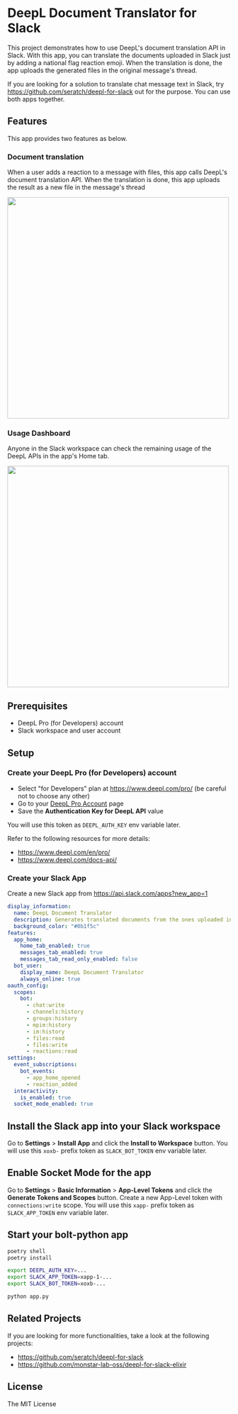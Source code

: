 # DeepL Document Translator for Slack

This project demonstrates how to use DeepL's document translation API in Slack. With this app, you can translate the documents uploaded in Slack just by adding a national flag reaction emoji. When the translation is done, the app uploads the generated files in the original message's thread.

If you are looking for a solution to translate chat message text in Slack, try https://github.com/seratch/deepl-for-slack out for the purpose. You can use both apps together.

## Features

This app provides two features as below.

### Document translation

When a user adds a reaction to a message with files, this app calls DeepL's document translation API.
When the translation is done, this app uploads the result as a new file in the message's thread

<img width="500" src="https://user-images.githubusercontent.com/19658/161419367-c1b48d85-5bf7-4199-8857-66e5649f838a.png">

### Usage Dashboard

Anyone in the Slack workspace can check the remaining usage of the DeepL APIs in the app's Home tab.

<img width="500" src="https://user-images.githubusercontent.com/19658/161419330-a459b6ee-e19e-4ab0-b06e-6f0b3be2fb77.png">

## Prerequisites

* DeepL Pro (for Developers) account
* Slack workspace and user account

## Setup

### Create your DeepL Pro (for Developers) account

* Select "for Developers" plan at https://www.deepl.com/pro/ (be careful not to choose any other)
* Go to your [DeepL Pro Account](https://www.deepl.com/pro-account.html) page
* Save the **Authentication Key for DeepL API** value

You will use this token as `DEEPL_AUTH_KEY` env variable later.

Refer to the following resources for more details:

* https://www.deepl.com/en/pro/
* https://www.deepl.com/docs-api/

### Create your Slack App

Create a new Slack app from https://api.slack.com/apps?new_app=1

```yaml
display_information:
  name: DeepL Document Translator
  description: Generates translated documents from the ones uploaded in Slack
  background_color: "#0b1f5c"
features:
  app_home:
    home_tab_enabled: true
    messages_tab_enabled: true
    messages_tab_read_only_enabled: false
  bot_user:
    display_name: DeepL Document Translator
    always_online: true
oauth_config:
  scopes:
    bot:
      - chat:write
      - channels:history
      - groups:history
      - mpim:history
      - im:history
      - files:read
      - files:write
      - reactions:read
settings:
  event_subscriptions:
    bot_events:
      - app_home_opened
      - reaction_added
  interactivity:
    is_enabled: true
  socket_mode_enabled: true
```

## Install the Slack app into your Slack workspace

Go to **Settings** > **Install App** and click the **Install to Workspace** button.
You will use this `xoxb-` prefix token as `SLACK_BOT_TOKEN` env variable later.

## Enable Socket Mode for the app

Go to **Settings** > **Basic Information** > **App-Level Tokens** and click the **Generate Tokens and Scopes** button.
Create a new App-Level token with `connections:write` scope.
You will use this `xapp-` prefix token as `SLACK_APP_TOKEN` env variable later.

## Start your bolt-python app

```bash
poetry shell
poetry install

export DEEPL_AUTH_KEY=...
export SLACK_APP_TOKEN=xapp-1-...
export SLACK_BOT_TOKEN=xoxb-...

python app.py
```

## Related Projects

If you are looking for more functionalities, take a look at the following projects:

* https://github.com/seratch/deepl-for-slack
* https://github.com/monstar-lab-oss/deepl-for-slack-elixir

## License

The MIT License
